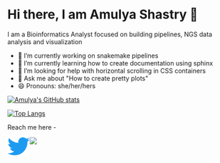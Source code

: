 # Hi there, I am Amulya Shastry 👋
I am a Bioinformatics Analyst focused on building pipelines, NGS data analysis and visualization 

- 🔭 I’m currently working on snakemake pipelines
- 🌱 I’m currently learning how to create documentation using sphinx
- 🤔 I’m looking for help with horizontal scrolling in CSS containers
- 💬 Ask me about "How to create pretty plots"
- 😄 Pronouns: she/her/hers

[![Amulya's GitHub stats](https://github-readme-stats.vercel.app/api?username=Ashastry2&theme=vision-friendly-dark)](https://github.com/Ashastry2/github-readme-stats)


[![Top Langs](https://github-readme-stats.vercel.app/api/top-langs/?username=Ashastry2)](https://github.com/Ashastry2/github-readme-stats)


Reach me here - 

<a href="https://twitter.com/amul621">
  <img align="left" width="50px" src="https://github.com/Ashastry2/Ashastry2/blob/main/logos/twitter.png"/>
</a>

<a href="www.linkedin.com/in/amulya-shastry">
  <img align="left" width="50px" src="https://github.com/Ashastry2/Ashastry2/blob/main/logos/LI-logo.jpg"/>
</a>



